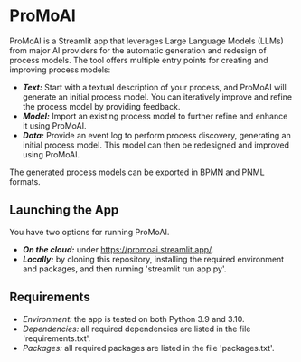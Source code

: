 # ProMoAI
ProMoAI is a Streamlit app that leverages Large Language Models (LLMs) from major AI providers for the automatic generation and redesign of process models. The tool offers multiple entry points for creating and improving process models:
* ***Text:*** Start with a textual description of your process, and ProMoAI will generate an initial process model. You can iteratively improve and refine the process model by providing feedback.
* ***Model:*** Import an existing process model to further refine and enhance it using ProMoAI.
* ***Data:*** Provide an event log to perform process discovery, generating an initial process model. This model can then be redesigned and improved using ProMoAI.

The generated process models can be exported in BPMN and PNML formats.

## Launching the App
You have two options for running ProMoAI.
* ***On the cloud:*** under https://promoai.streamlit.app/.
* ***Locally:*** by cloning this repository, installing the required environment and packages, and then running 'streamlit run app.py'.


## Requirements

* *Environment:* the app is tested on both Python 3.9 and 3.10.
* *Dependencies:* all required dependencies are listed in the file 'requirements.txt'.
* *Packages:* all required packages are listed in the file 'packages.txt'.
